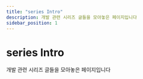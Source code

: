 ```yaml
---
title: "series Intro"
description: 개발 관련 시리즈 글들을 모아놓은 페이지입니다
sidebar_position: 1
---
```


# series Intro

개발 관련 시리즈 글들을 모아놓은 페이지입니다
